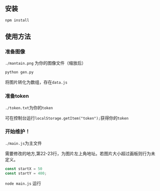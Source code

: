 ## 安装
```bash
npm install
```

## 使用方法
### 准备图像
`./mantain.png` 为你的图像文件（缩放后）
```bash
python gen.py
```
将图片转化为数组，存在`data.js`

### 准备token

`./token.txt`为你的`token`

可在控制台运行`localStorage.getItem("token");`获得你的`token`

### 开始维护！

`./main.js`为主文件

需要修改的地方,第22-23行，为图片左上角地址。若图片大小超过画板则行为未定义。
```js
const startX = 50
const startY = 400;
```

`node main.js` 运行

